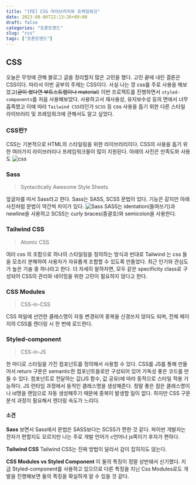 ```yaml
---
title: "[FE] CSS 라이브러리와 프레임워크"
date: 2023-08-06T22:13:26+09:00
draft: false
categories: "프론트엔드"
slug: "css"
tags: ["프론트엔드"]
---
```


## CSS

오늘은 무엇에 관해 블로그 글을 정리할지 많은 고민을 했다.
고민 끝에 내린 결론은 CSS이다. 따라서 이번 공부의 주제는 CSS이다. 사실 나는 깡 css를 주로 사용을 해보았고(~~굳이 썼다면 부트스트랩이나 material~~) 이번 프로젝트를 진행하면서 `styled-components`를 처음 사용해보았다. 사용하고서 재사용성, 유지보수성 등의 면에서 너무 흡족했고 이에 따라 `Tailwind CSS`라던가 `SCSS` 등 css 사용을 돕기 위한 다른 스타일 라이브러리 및 프레임워크에 관해서도 알고 싶었다.

### CSS란?

CSS는 기본적으로 HTML의 스타일링을 위한 라이브러리이다.
CSS의 사용을 돕기 위한 여러가지 라이브러리나 프레임워크들이 많이 지원된다.
아래의 사진은 만족도와 사용도
![css](https://velog.velcdn.com/images/skyu_dev/post/c4a9817f-a827-460d-8c8d-e7008c0ca3bb/image.png)

### Sass

> Syntactically Awesome Style Sheets

앞글자를 따서 Sass라고 한다.
Sass는 SASS, SCSS 문법이 있다. 기능은 같지만 아래 사진처럼 문법이 약간씩 차이가 있다.
![Sass](https://velog.velcdn.com/images/aideneverywhere/post/4242f0f2-11a6-49ab-b138-92f4d3e629b6/image.png)
SASS는 identation(들여쓰기)과 newline을 사용하고 SCSS는 curly braces(중괄호)와 semicolon을 사용한다.

### Tailwind CSS

> Atomic CSS

여러 css 의 조합으로 하나의 스타일링을 정의하는 방식과 반대로 Tailwind 는 css 들을 모조리 분해하여 사용자가 자유롭게 조합할 수 있도록 만들었다.
최근 인기와 관심도가 높은 기술 중 하나라고 한다.
더 자세히 말하자면, 모두 같은 specificity class로 구성되어 CSS의 관리와 네이밍을 위한 고민이 필요하지 않다고 한다.

### CSS Modules

> CSS-in-CSS

CSS 파일에 선언한 클래스명이 자동 변경되어 중복을 신경쓰지 않아도 되며, 전체 페이지의 CSS를 렌더링 시 한 번에 로드한다.

### Styled-component

> CSS-in-JS

한 마디로 스타일을 가진 컴포넌트를 정의해서 사용할 수 있다. CSS를 JS를 통해 만들어서 return 구문은 semantic한 컴포넌트들로만 구성되어 있어 가독성 좋은 코드를 만들 수 있다. 컴포넌트로 전달하는 값(JS 함수, 값 공유)에 따라 동적으로 스타일 적용 가능하다.
JS 런타임 과정에서 동적인 클래스명을 생성해준다. 정말 좋은 점은 클래스명이나 id명을 랜덤으로 자동 생성해주기 때문에 중복이 발생할 일이 없다. 하지만 CSS 구문 분석 과정이 필요해서 렌더링 속도가 느리다.

#### 소견

**Sass**
보면서 Sass에서 문법은 SASS보다는 SCSS가 편한 것 같다. 파이썬 개발자는 전자가 편할지도 모르지만 나는 주로 개발 언어가 c언어나 js쪽이기 후자가 편하다.

**Tailwind CSS**
Tailwind CSS는 진짜 방법이 달라서 감이 잡히지도 않는다.

**CSS Modules vs Styled Component**
이 둘의 특징이 정말 상반돼서 신기했다. 지금 Styled-component를 사용하고 있으므로 다른 특징을 지닌 Css Modules로도 개발을 진행해보면 둘의 특징을 확실하게 알 수 있을 것 같다.
